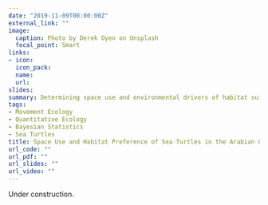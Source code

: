 ```yaml
---
date: "2019-11-09T00:00:00Z"
external_link: ""
image:
  caption: Photo by Derek Oyen on Unsplash
  focal_point: Smart
links:
- icon: 
  icon_pack: 
  name: 
  url: 
slides: 
summary: Determining space use and environmental drivers of habitat suitability in sea turtles from the Arabian Gulf.
tags:
- Movement Ecology
- Quantitative Ecology
- Bayesian Statistics
- Sea Turtles
title: Space Use and Habitat Preference of Sea Turtles in the Arabian Gulf
url_code: ""
url_pdf: ""
url_slides: ""
url_video: ""
---
```


Under construction.